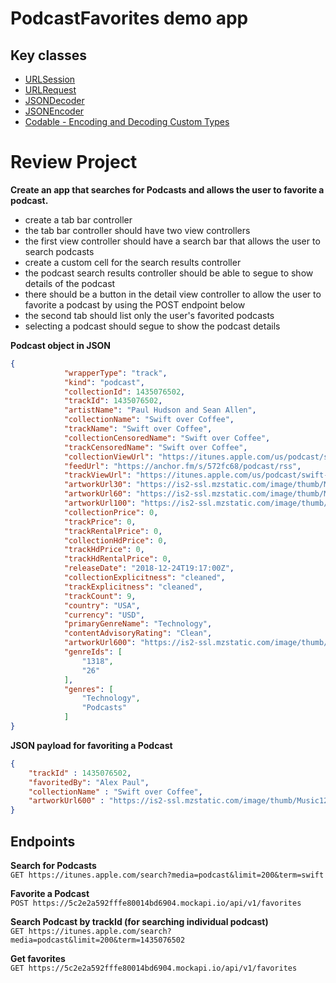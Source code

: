 # PodcastFavorites demo app

## Key classes 

- [URLSession](https://developer.apple.com/documentation/foundation/urlsession)  
- [URLRequest](https://developer.apple.com/documentation/foundation/urlrequest)  
- [JSONDecoder](https://developer.apple.com/documentation/foundation/jsondecoder)  
- [JSONEncoder](https://developer.apple.com/documentation/foundation/jsonencoder)  
- [Codable - Encoding and Decoding Custom Types](https://developer.apple.com/documentation/foundation/archives_and_serialization/encoding_and_decoding_custom_types)

# Review Project

**Create an app that searches for Podcasts and allows the user to favorite a podcast.**  

- create a tab bar controller
- the tab bar controller should have two view controllers 
- the first view controller should have a search bar that allows the user to search podcasts
- create a custom cell for the search results controller
- the podcast search results controller should be able to segue to show details of the podcast
- there should be a button in the detail view controller to allow the user to favorite a podcast by using the POST endpoint below
- the second tab should list only the user's favorited podcasts 
- selecting a podcast should segue to show the podcast details

**Podcast object in JSON**   
```json 
{
            "wrapperType": "track",
            "kind": "podcast",
            "collectionId": 1435076502,
            "trackId": 1435076502,
            "artistName": "Paul Hudson and Sean Allen",
            "collectionName": "Swift over Coffee",
            "trackName": "Swift over Coffee",
            "collectionCensoredName": "Swift over Coffee",
            "trackCensoredName": "Swift over Coffee",
            "collectionViewUrl": "https://itunes.apple.com/us/podcast/swift-over-coffee/id1435076502?mt=2&uo=4",
            "feedUrl": "https://anchor.fm/s/572fc68/podcast/rss",
            "trackViewUrl": "https://itunes.apple.com/us/podcast/swift-over-coffee/id1435076502?mt=2&uo=4",
            "artworkUrl30": "https://is2-ssl.mzstatic.com/image/thumb/Music124/v4/3e/dc/7a/3edc7a05-9398-a4a9-ba2b-21587d6a0017/source/30x30bb.jpg",
            "artworkUrl60": "https://is2-ssl.mzstatic.com/image/thumb/Music124/v4/3e/dc/7a/3edc7a05-9398-a4a9-ba2b-21587d6a0017/source/60x60bb.jpg",
            "artworkUrl100": "https://is2-ssl.mzstatic.com/image/thumb/Music124/v4/3e/dc/7a/3edc7a05-9398-a4a9-ba2b-21587d6a0017/source/100x100bb.jpg",
            "collectionPrice": 0,
            "trackPrice": 0,
            "trackRentalPrice": 0,
            "collectionHdPrice": 0,
            "trackHdPrice": 0,
            "trackHdRentalPrice": 0,
            "releaseDate": "2018-12-24T19:17:00Z",
            "collectionExplicitness": "cleaned",
            "trackExplicitness": "cleaned",
            "trackCount": 9,
            "country": "USA",
            "currency": "USD",
            "primaryGenreName": "Technology",
            "contentAdvisoryRating": "Clean",
            "artworkUrl600": "https://is2-ssl.mzstatic.com/image/thumb/Music124/v4/3e/dc/7a/3edc7a05-9398-a4a9-ba2b-21587d6a0017/source/600x600bb.jpg",
            "genreIds": [
                "1318",
                "26"
            ],
            "genres": [
                "Technology",
                "Podcasts"
            ]
}
```

**JSON payload for favoriting a Podcast**  
```json 
{
	"trackId" : 1435076502, 
	"favoritedBy": "Alex Paul", 
	"collectionName" : "Swift over Coffee",
	"artworkUrl600" : "https://is2-ssl.mzstatic.com/image/thumb/Music124/v4/3e/dc/7a/3edc7a05-9398-a4a9-ba2b-21587d6a0017/source/600x600bb.jpg"
}
```

## Endpoints 

**Search for Podcasts**  
```GET https://itunes.apple.com/search?media=podcast&limit=200&term=swift```

**Favorite a Podcast**  
```POST https://5c2e2a592fffe80014bd6904.mockapi.io/api/v1/favorites```  

**Search Podcast by trackId (for searching individual podcast)**    
```GET https://itunes.apple.com/search?media=podcast&limit=200&term=1435076502```

**Get favorites**   
```GET https://5c2e2a592fffe80014bd6904.mockapi.io/api/v1/favorites```   

